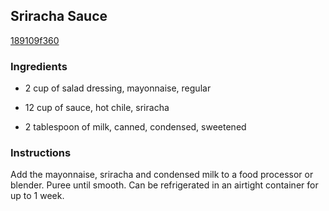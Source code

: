 ## Sriracha Sauce

[189109f360](http://www.food.com/recipe/sriracha-sauce-451025)

### Ingredients

 - 2 cup of salad dressing, mayonnaise, regular

 - 12 cup of sauce, hot chile, sriracha

 - 2 tablespoon of milk, canned, condensed, sweetened

### Instructions

Add the mayonnaise, sriracha and condensed milk to a food processor or blender. Puree until smooth. Can be refrigerated in an airtight container for up to 1 week.